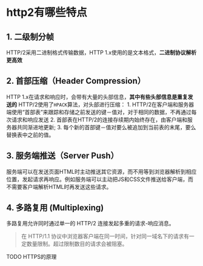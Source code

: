 # http2有哪些特点
## 1. 二级制分帧
   HTTP/2采用二进制格式传输数据，HTTP 1.x使用的是文本格式，**二进制协议解析更高效**
## 2. 首部压缩（Header Compression）
   HTTP 1.x在请求和响应时，会带有大量的头部信息，**其中有些头部信息是重复发送的**
   HTTP/2使用了`HPACK`算法，对头部进行压缩：
    1. HTTP/2在客户端和服务器端使用“首部表”来跟踪和存储之前发送的键－值对，对于相同的数据，不再通过每次请求和响应发送
    2. 首部表在HTTP/2的连接存续期内始终存在，由客户端和服务器共同渐进地更新;
    3. 每个新的首部键－值对要么被追加到当前表的末尾，要么替换表中之前的值。
## 3. 服务端推送（Server Push）
   服务端可以在发送页面HTML时主动推送其它资源，而不用等到浏览器解析到相应位置，发起请求再响应。例如服务端可以主动把JS和CSS文件推送给客户端，而不需要客户端解析HTML时再发送这些请求。
## 4. 多路复用 (Multiplexing)
   多路复用允许同时通过单一的 HTTP/2 连接发起多重的请求-响应消息。
   > 在 HTTP/1.1 协议中浏览器客户端在同一时间，针对同一域名下的请求有一定数量限制。超过限制数目的请求会被阻塞。

TODO HTTPS的原理